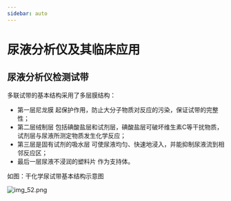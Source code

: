 ```yaml
---
sidebar: auto
---
```

# 尿液分析仪及其临床应用

## 尿液分析仪检测试带
多联试带的基本结构采用了多层膜结构：
 - 第一层尼龙膜
起保护作用，防止大分子物质对反应的污染，保证试带的完整性；
 - 第二层绒制层
包括碘酸盐层和试剂层，碘酸盐层可破坏维生素C等干扰物质，试剂层与尿液所测定物质发生化学反应；
 - 第三层是固有试剂的吸水层
可使尿液均匀、快速地浸入，并能抑制尿液流到相邻反应区；
 - 最后一层尿液不浸润的塑料片
作为支持体。

如图：干化学尿试带基本结构示意图

![img_52.png](images/img_52.png)
